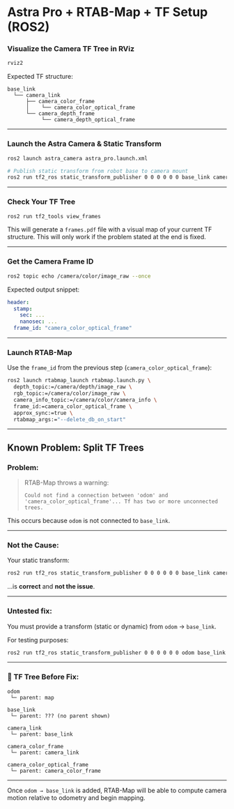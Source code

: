 # Astra Pro + RTAB-Map + TF Setup (ROS2)

### Visualize the Camera TF Tree in RViz

```bash
rviz2
```

Expected TF structure:

```
base_link
  └── camera_link
      ├── camera_color_frame
      │    └── camera_color_optical_frame
      └── camera_depth_frame
           └── camera_depth_optical_frame
```

---

### Launch the Astra Camera & Static Transform

```bash
ros2 launch astra_camera astra_pro.launch.xml

# Publish static transform from robot base to camera mount
ros2 run tf2_ros static_transform_publisher 0 0 0 0 0 0 base_link camera_link
```

---

### Check Your TF Tree

```bash
ros2 run tf2_tools view_frames
```

This will generate a `frames.pdf` file with a visual map of your current TF structure. This will only work if the problem stated at the end is fixed.

---

### Get the Camera Frame ID

```bash
ros2 topic echo /camera/color/image_raw --once
```

Expected output snippet:

```yaml
header:
  stamp:
    sec: ...
    nanosec: ...
  frame_id: "camera_color_optical_frame"
```

---

### Launch RTAB-Map

Use the `frame_id` from the previous step (`camera_color_optical_frame`):

```bash
ros2 launch rtabmap_launch rtabmap.launch.py \
  depth_topic:=/camera/depth/image_raw \
  rgb_topic:=/camera/color/image_raw \
  camera_info_topic:=/camera/color/camera_info \
  frame_id:=camera_color_optical_frame \
  approx_sync:=true \
  rtabmap_args:="--delete_db_on_start"
```

---

## Known Problem: Split TF Trees

### Problem:

> RTAB-Map throws a warning:
>
> `Could not find a connection between 'odom' and 'camera_color_optical_frame'... Tf has two or more unconnected trees.`

This occurs because `odom` is not connected to `base_link`.

---

### Not the Cause:

Your static transform:

```bash
ros2 run tf2_ros static_transform_publisher 0 0 0 0 0 0 base_link camera_link
```

...is **correct** and **not the issue**.

---

### Untested fix:

You must provide a transform (static or dynamic) from `odom` → `base_link`.

For testing purposes:

```bash
ros2 run tf2_ros static_transform_publisher 0 0 0 0 0 0 odom base_link
```

---

### 🔄 TF Tree Before Fix:

```
odom
 └─ parent: map

base_link
 └─ parent: ??? (no parent shown)

camera_link
 └─ parent: base_link

camera_color_frame
 └─ parent: camera_link

camera_color_optical_frame
 └─ parent: camera_color_frame
```

---

Once `odom → base_link` is added, RTAB-Map will be able to compute camera motion relative to odometry and begin mapping.
